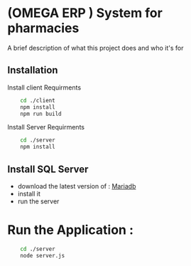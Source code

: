 
# (OMEGA ERP ) System for pharmacies

A brief description of what this project does and who it's for



## Installation

Install client Requirments

```bash
    cd ./client
    npm install
    npm run build
```
    
Install Server Requirments

```bash
    cd ./server
    npm install
```
    
Install SQL Server 
-
- download  the latest version of :
[ Mariadb ](#https://mariadb.org/download/)
- install it 
- run the server 

# Run the Application : 

```bash
    cd ./server
    node server.js
```
    
